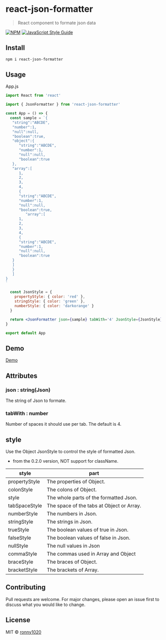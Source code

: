 # react-json-formatter

> React component to formate json data

[![NPM](https://img.shields.io/npm/v/react-json-formatter.svg)](https://www.npmjs.com/package/react-json-formatter) [![JavaScript Style Guide](https://img.shields.io/badge/code_style-standard-brightgreen.svg)](https://standardjs.com)

## Install

```bash
npm i react-json-formatter
```

## Usage

App.js

```jsx
import React from 'react'

import { JsonFormatter } from 'react-json-formatter'

const App = () => {
  const sample = `{
   "string":"ABCDE",
   "number":1,
   "null":null,
   "boolean":true,
   "object":{
      "string":"ABCDE",
      "number":1,
      "null":null,
      "boolean":true
   },
   "array":[
      1,
      2,
      3,
      4,
      {
      "string":"ABCDE",
      "number":1,
      "null":null,
      "boolean":true,
         "array":[
      1,
      2,
      3,
      4,
      {
      "string":"ABCDE",
      "number":1,
      "null":null,
      "boolean":true
   }
   ]
   }
   ]
}
`

  const JsonStyle = {
    propertyStyle: { color: 'red' },
    stringStyle: { color: 'green' },
    numberStyle: { color: 'darkorange' }
  }

  return <JsonFormatter json={sample} tabWith='4' JsonStyle={JsonStyle} />
}

export default App
```

## Demo

[Demo](https://ronny1020.github.io/react-json-formatter/)

## Attributes

### json : string(Json)

The string of Json to formate.

### tabWith : number

Number of spaces it should use per tab.
The default is 4.

## style

Use the Object JsonStyle to control the style of formatted Json.

- from the 0.2.0 version, NOT support for className.

| style         | part                                      |
| ------------- | ----------------------------------------- |
| propertyStyle | The properties of Object.                 |
| colonStyle    | The colons of Object.                     |
| style         | The whole parts of the formatted Json.    |
| tabSpaceStyle | The space of the tabs at Object or Array. |
| numberStyle   | The numbers in Json.                      |
| stringStyle   | The strings in Json.                      |
| trueStyle     | The boolean values of true in Json.       |
| falseStyle    | The boolean values of false in Json.      |
| nullStyle     | The null values in Json                   |
| commaStyle    | The commas used in Array and Object       |
| braceStyle    | The braces of Object.                     |
| bracketStyle  | The brackets of Array.                    |

## Contributing

Pull requests are welcome. For major changes, please open an issue first to discuss what you would like to change.

## License

MIT © [ronny1020](https://github.com/ronny1020)
